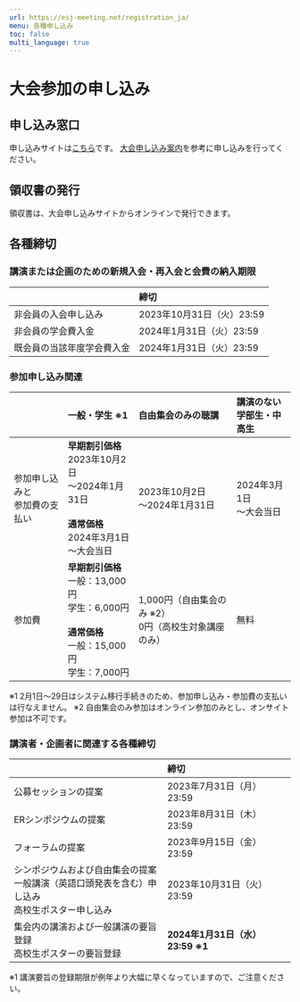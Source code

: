 ```yaml
---
url: https://esj-meeting.net/registration_ja/
menu: 各種申し込み
toc: false
multi_language: true
---
```


# 大会参加の申し込み

## 申し込み窓口

申し込みサイトは[こちら](https://iap-jp.org/esj/conf/login.php)です。
[大会申し込み案内](registration_guidelines_ja)を参考に申し込みを行ってください。

## 領収書の発行

領収書は、大会申し込みサイトからオンラインで発行できます。
<!--TODO: サイト公開後にリンクを作成-->

## 各種締切

### 講演または企画のための新規入会・再入会と会費の納入期限

|                            | 締切                      |
| :------------------------- | :------------------------ |
| 非会員の入会申し込み       | 2023年10月31日（火）23:59 |
| 非会員の学会費入金         | 2024年1月31日（火）23:59  |
| 既会員の当該年度学会費入金 | 2024年1月31日（火）23:59  |

### 参加申し込み関連

|                                  | 一般・学生 ※1                                                                                             | 自由集会のみの聴講                                       | 講演のない<br>学部生・中高生 |
| :------------------------------- | :--------------------------------------------------------------------------------------------------------- | :------------------------------------------------------- | :--------------------------- |
| 参加申し込みと<br>参加費の支払い | **早期割引価格**<br>2023年10月2日<br>〜2024年1月31日<br><br>**通常価格**<br>2024年3月1日<br>〜大会当日     | 2023年10月2日<br>〜2024年1月31日                         | 2024年3月1日<br>〜大会当日   |
| 参加費                           | **早期割引価格**<br>一般：13,000円<br>学生：6,000円<br><br>**通常価格**<br>一般：15,000円<br>学生：7,000円 | 1,000円（自由集会のみ ※2）<Br>0円（高校生対象講座のみ） | 無料                         |

※1 2月1日〜29日はシステム移行手続きのため、参加申し込み・参加費の支払いは行なえません。
※2 自由集会のみ参加はオンライン参加のみとし、オンサイト参加は不可です。

### 講演者・企画者に関連する各種締切

|                                                                                                      | 締切                              |
| :--------------------------------------------------------------------------------------------------- | :-------------------------------- |
| 公募セッションの提案                                                                                 | 2023年7月31日（月） 23:59         |
| ERシンポジウムの提案                                                                                 | 2023年8月31日（木） 23:59         |
| フォーラムの提案                                                                                     | 2023年9月15日（金） 23:59         |
| シンポジウムおよび自由集会の提案<br>一般講演（英語口頭発表を含む）申し込み<br>高校生ポスター申し込み | 2023年10月31日（火） 23:59        |
| 集会内の講演および一般講演の要旨登録<br>高校生ポスターの要旨登録                                     | **2024年1月31日（水） 23:59 ※1** |

※1 講演要旨の登録期限が例年より大幅に早くなっていますので、ご注意ください。
